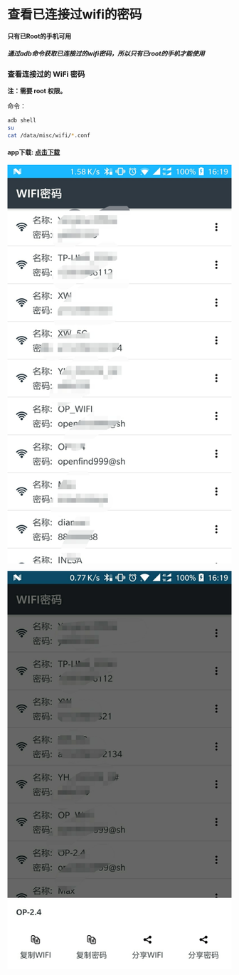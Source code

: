 # 查看已连接过wifi的密码
#### 只有已Root的手机可用
##### 通过adb命令获取已连接过的wifi密码，所以只有已root的手机才能使用

### 查看连接过的 WiFi 密码

**注：需要 root 权限。**

命令：

```sh
adb shell
su
cat /data/misc/wifi/*.conf
```

#### app下载: [点击下载](https://raw.githubusercontent.com/canceel/WifiPwd/master/app.apk)


![主界面](https://raw.githubusercontent.com/canceel/WifiPwd/master/images/1.jpg "在这里输入图片标题")

![分享界面](https://raw.githubusercontent.com/canceel/WifiPwd/master/images/2.jpg "在这里输入图片标题")
